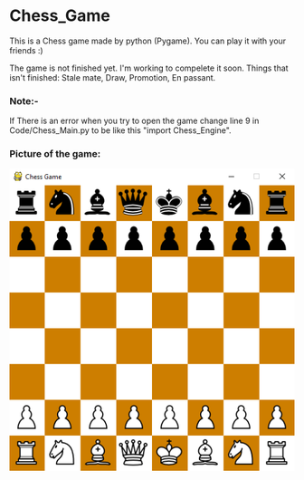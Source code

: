 # Chess_Game
This is a Chess game made by python (Pygame). You can play it with your friends  :)

The game is not finished yet. I'm working to compelete it soon.
Things that isn't finished: Stale mate, Draw, Promotion, En passant.

### Note:-
If There is an error when you try to open the game change line 9 in Code/Chess_Main.py to be like this "import Chess_Engine".

### Picture of the game:
![Chess Game](./images/Chess_Game_Background.png)
